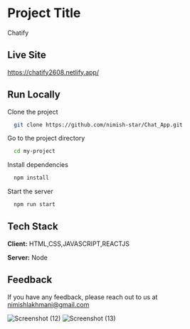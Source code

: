 # Project Title

Chatify

## Live Site

https://chatify2608.netlify.app/



## Run Locally

Clone the project

```bash
  git clone https://github.com/nimish-star/Chat_App.git
```

Go to the project directory

```bash
  cd my-project
```

Install dependencies

```bash
  npm install
```

Start the server

```bash
  npm run start
```


## Tech Stack

**Client:** HTML,CSS,JAVASCRIPT,REACTJS

**Server:** Node

## Feedback

If you have any feedback, please reach out to us at nimishlakhmani@gmail.com


![Screenshot (12)](https://github.com/nimish-star/Chat_App/assets/72727644/83ce1f62-1338-432f-9db2-b33f9150dbe6)
![Screenshot (13)](https://github.com/nimish-star/Chat_App/assets/72727644/27480d19-8f2f-4e79-aa59-695bbd7857bd)

